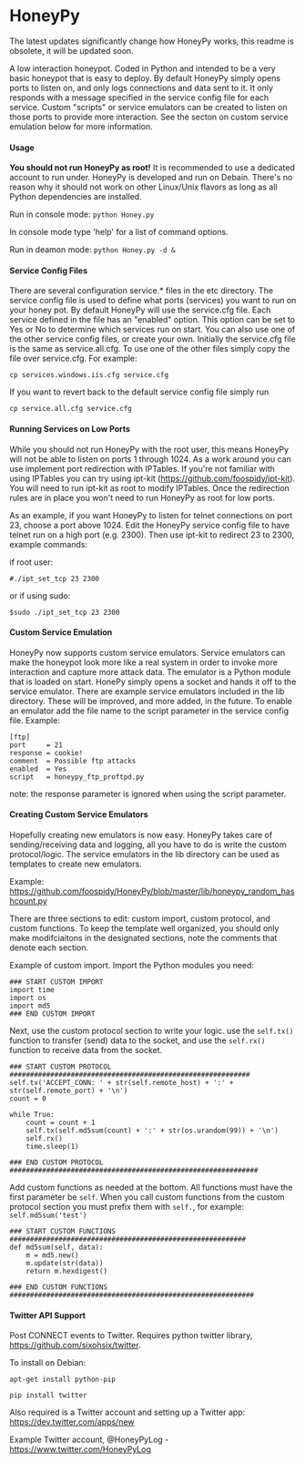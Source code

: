 HoneyPy
=======

The latest updates significantly change how HoneyPy works, this readme is obsolete, it will be updated soon.

A low interaction honeypot. Coded in Python and intended to be a very basic honeypot that is easy to deploy. By default HoneyPy simply opens ports to listen on, and only logs connections and data sent to it. It only responds with a message specified in the service config file for each service. Custom "scripts" or service emulators can be created to listen on those ports to provide more interaction. See the secton on custom service emulation below for more information.

#### Usage
**You should not run HoneyPy as root!** It is recommended to use a dedicated account to run under. HoneyPy is developed and run on Debain. There's no reason why it should not work on other Linux/Unix flavors as long as all Python dependencies are installed.

Run in console mode: `python Honey.py`

In console mode type 'help' for a list of command options.

Run in deamon mode: `python Honey.py -d &`

#### Service Config Files
There are several configuration service.* files in the etc directory. The service config file is used to define what ports (services) you want to run on your honey pot. By default HoneyPy will use the service.cfg file. Each service defined in the file has an "enabled" option. This option can be set to Yes or No to determine which services run on start. You can also use one of the other service config files, or create your own. Initially the service.cfg file is the same as service.all.cfg. To use one of the other files simply copy the file over service.cfg. For example:

`cp services.windows.iis.cfg service.cfg`

If you want to revert back to the default service config file simply run

`cp service.all.cfg service.cfg`

#### Running Services on Low Ports
While you should not run HoneyPy with the root user, this means HoneyPy will not be able to listen on ports 1 through 1024. As a work around you can use implement port redirection with IPTables. If you're not familiar with using IPTables you can try using ipt-kit (https://github.com/foospidy/ipt-kit). You will need to run ipt-kit as root to modify IPTables. Once the redirection rules are in place you won't need to run HoneyPy as root for low ports.

As an example, if you want HoneyPy to listen for telnet connections on port 23, choose a port above 1024. Edit the HoneyPy service config file to have telnet run on a high port (e.g. 2300). Then use ipt-kit to redirect 23 to 2300, example commands:

if root user:

`#./ipt_set_tcp 23 2300`

or if using sudo:

`$sudo ./ipt_set_tcp 23 2300`

#### Custom Service Emulation
HoneyPy now supports custom service emulators. Service emulators can make the honeypot look more like a real system in order to invoke more interaction and capture more attack data. The emulator is a Python module that is loaded on start. HonePy simply opens a socket and hands it off to the service emulator. There are example service emulators included in the lib directory. These will be improved, and more added, in the future. To enable an emulator add the file name to the script parameter in the service config file. Example:

```
[ftp]
port     = 21
response = cookie!
comment  = Possible ftp attacks
enabled  = Yes
script   = honeypy_ftp_proftpd.py
```
note: the response parameter is ignored when using the script parameter.

#### Creating Custom Service Emulators
Hopefully creating new emulators is now easy. HoneyPy takes care of sending/receiving data and logging, all you have to do is write the custom protocol/logic. The service emulators in the lib directory can be used as templates to create new emulators.

Example:
https://github.com/foospidy/HoneyPy/blob/master/lib/honeypy_random_hashcount.py

There are three sections to edit: custom import, custom protocol, and custom functions. To keep the template well organized, you should only make modifciaitons in the designated sections, note the comments that denote each section.

Example of custom import. Import the Python modules you need:
```
### START CUSTOM IMPORT
import time
import os
import md5
### END CUSTOM IMPORT
```

Next, use the custom protocol section to write your logic. use the `self.tx()` function to transfer (send) data to the socket, and use the `self.rx()` function to receive data from the socket.

```
### START CUSTOM PROTOCOL ###########################################################
self.tx('ACCEPT_CONN: ' + str(self.remote_host) + ':' + str(self.remote_port) + '\n')
count = 0

while True:
	count = count + 1
	self.tx(self.md5sum(count) + ':' + str(os.urandom(99)) + '\n')
	self.rx()
	time.sleep(1)

### END CUSTOM PROTOCOL #############################################################
```

Add custom functions as needed at the bottom. All functions must have the first parameter be `self`. When you call custom functions from the custom protocol section you must prefix them with `self.`, for example: `self.md5sum('test')`

```
### START CUSTOM FUNCTIONS ##########################################################
def md5sum(self, data):
	m = md5.new()
	m.update(str(data))
	return m.hexdigest()

### END CUSTOM FUNCTIONS ############################################################
```

#### Twitter API Support
Post CONNECT events to Twitter. Requires python twitter library, https://github.com/sixohsix/twitter. 

To install on Debian:

`apt-get install python-pip`

`pip install twitter`

Also required is a Twitter account and setting up a Twitter app:
https://dev.twitter.com/apps/new

Example Twitter account, @HoneyPyLog - https://www.twitter.com/HoneyPyLog
